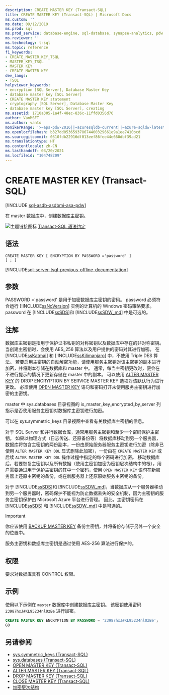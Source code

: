 ```yaml
---
description: CREATE MASTER KEY (Transact-SQL)
title: CREATE MASTER KEY (Transact-SQL) | Microsoft Docs
ms.custom: ''
ms.date: 09/12/2019
ms.prod: sql
ms.prod_service: database-engine, sql-database, synapse-analytics, pdw
ms.reviewer: ''
ms.technology: t-sql
ms.topic: reference
f1_keywords:
- CREATE_MASTER_KEY_TSQL
- MASTER_KEY_TSQL
- MASTER KEY
- CREATE MASTER KEY
dev_langs:
- TSQL
helpviewer_keywords:
- encryption [SQL Server], Database Master Key
- database master key [SQL Server]
- CREATE MASTER KEY statement
- cryptography [SQL Server], Database Master Key
- database master key [SQL Server], creating
ms.assetid: 1710a305-1a4f-48ec-836c-11ffd0356d76
author: VanMSFT
ms.author: vanto
monikerRange: '>=aps-pdw-2016||=azuresqldb-current||=azure-sqldw-latest||>=sql-server-2016||>=sql-server-linux-2017||=azuresqldb-mi-current'
ms.openlocfilehash: b327dd053659378674400329661e9a1ee7410bcd
ms.sourcegitcommit: 0310fdb22916df013eef86fee44e660dbf39ad21
ms.translationtype: HT
ms.contentlocale: zh-CN
ms.lasthandoff: 03/20/2021
ms.locfileid: "104748209"
---
```

# <a name="create-master-key-transact-sql"></a>CREATE MASTER KEY (Transact-SQL)

[!INCLUDE [sql-asdb-asdbmi-asa-pdw](../../includes/applies-to-version/sql-asdb-asdbmi-asa-pdw.md)]

在 master 数据库中，创建数据库主密钥。

![主题链接图标](../../database-engine/configure-windows/media/topic-link.gif "“主题链接”图标") [Transact-SQL 语法约定](../../t-sql/language-elements/transact-sql-syntax-conventions-transact-sql.md)

## <a name="syntax"></a>语法

```syntaxsql
CREATE MASTER KEY [ ENCRYPTION BY PASSWORD ='password' ]
[ ; ]
```

[!INCLUDE[sql-server-tsql-previous-offline-documentation](../../includes/sql-server-tsql-previous-offline-documentation.md)]

## <a name="arguments"></a>参数

PASSWORD ='password' 是用于加密数据库主密钥的密码。 password 必须符合运行 [!INCLUDE[ssNoVersion](../../includes/ssnoversion-md.md)] 实例的计算机的 Windows 密码策略要求。 password 在 [!INCLUDE[ssSDS](../../includes/sssds-md.md)]和 [!INCLUDE[ssSDW_md](../../includes/sssdw-md.md)] 中是可选的。

## <a name="remarks"></a>注解

数据库主密钥是指用于保护证书私钥的对称密钥以及数据库中存在的非对称密钥。 当创建主密钥时，会使用 AES_256 算法以及用户提供的密码对其进行加密。 在 [!INCLUDE[ssKatmai](../../includes/sskatmai-md.md)] 和 [!INCLUDE[ssKilimanjaro](../../includes/sskilimanjaro-md.md)] 中，不使用 Triple DES 算法。 若要启用主密钥的自动解密功能，请使用服务主密钥对该主密钥的副本进行加密，并将副本存储在数据库和 master 中。 通常，每当主密钥更改时，便会在不进行提示的情况下更新存储在 master 中的副本。 可以使用 [ALTER MASTER KEY](../../t-sql/statements/alter-master-key-transact-sql.md) 的 DROP ENCRYPTION BY SERVICE MASTER KEY 选项对该默认行为进行更改。 必须使用 [OPEN MASTER KEY](../../t-sql/statements/open-master-key-transact-sql.md) 语句和密码打开未使用服务主密钥进行加密的主密钥。

master 中 sys.databases 目录视图的 is_master_key_encrypted_by_server 列指示是否使用服务主密钥对数据库主密钥进行加密。

可以在 sys.symmetric_keys 目录视图中查看有关数据库主密钥的信息。

对于 SQL Server 和并行数据仓库，通常用服务主密钥和至少一个密码保护主密钥。 如果以物理方式（日志传送、还原备份等）将数据库移动到另一个服务器，数据库将包含主密钥的两份副本，一份由原始服务器服务主密钥进行加密（除非已使用 `ALTER MASTER KEY DDL` 显式删除此加密），一份由在 `CREATE MASTER KEY` 或后续 `ALTER MASTER KEY DDL` 操作过程中指定的每个密码进行加密。 移动数据库后，若要恢复主密钥以及所有数据（使用主密钥加密为密钥层次结构中的根），用户需要通过用于保护主密钥的其中一个密码，使用 `OPEN MASTER KEY` 语句在新服务器上还原主密钥的备份，或在新服务器上还原原始服务主密钥的备份。

对于 [!INCLUDE[ssSDS](../../includes/sssds-md.md)]和 [!INCLUDE[ssSDW_md](../../includes/sssdw-md.md)]，当数据库从一个服务器移动到另一个服务器时，密码保护不能视为防止数据丢失的安全机制，因为主密钥的服务主密钥保护由 Microsoft Azure 平台进行管理。 因此，主密钥密码在 [!INCLUDE[ssSDS](../../includes/sssds-md.md)] 和 [!INCLUDE[ssSDW_md](../../includes/sssdw-md.md)] 中是可选的。

> [!IMPORTANT]
> 你应该使用 [BACKUP MASTER KEY](../../t-sql/statements/backup-master-key-transact-sql.md) 备份主密钥，并将备份存储于另外一个安全的位置中。

服务主密钥和数据库主密钥是通过使用 AES-256 算法进行保护的。

## <a name="permissions"></a>权限

要求对数据库具有 CONTROL 权限。

## <a name="examples"></a>示例

使用以下示例在 `master` 数据库中创建数据库主密钥。 该密钥使用密码 `23987hxJ#KL95234nl0zBe` 进行加密。

```sql
CREATE MASTER KEY ENCRYPTION BY PASSWORD = '23987hxJ#KL95234nl0zBe';
GO
```

## <a name="see-also"></a>另请参阅

- [sys.symmetric_keys (Transact-SQL)](../../relational-databases/system-catalog-views/sys-symmetric-keys-transact-sql.md)
- [sys.databases (Transact-SQL)](../../relational-databases/system-catalog-views/sys-databases-transact-sql.md)
- [OPEN MASTER KEY &#40;Transact-SQL&#41;](../../t-sql/statements/open-master-key-transact-sql.md)
- [ALTER MASTER KEY (Transact-SQL)](../../t-sql/statements/alter-master-key-transact-sql.md)
- [DROP MASTER KEY (Transact-SQL)](../../t-sql/statements/drop-master-key-transact-sql.md)
- [CLOSE MASTER KEY (Transact-SQL)](../../t-sql/statements/close-master-key-transact-sql.md)
- [加密层次结构](../../relational-databases/security/encryption/encryption-hierarchy.md)
